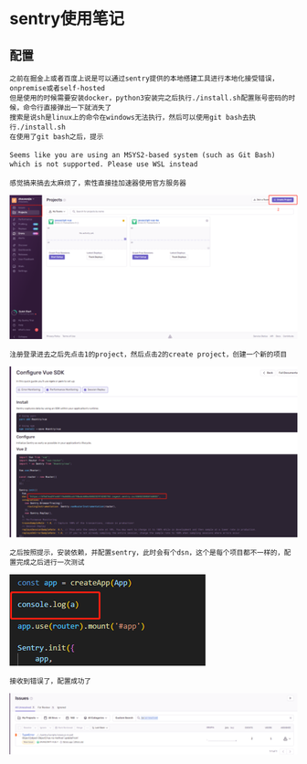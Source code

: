 # sentry使用笔记

## 配置

    之前在掘金上或者百度上说是可以通过sentry提供的本地搭建工具进行本地化接受错误，onpremise或者self-hosted
    但是使用的时候需要安装docker，python3安装完之后执行./install.sh配置账号密码的时候，命令行直接弹出一下就消失了
    搜索是说sh是linux上的命令在windows无法执行，然后可以使用git bash去执行./install.sh
    在使用了git bash之后，提示

    Seems like you are using an MSYS2-based system (such as Git Bash) which is not supported. Please use WSL instead

    感觉搞来搞去太麻烦了，索性直接挂加速器使用官方服务器

![img](img1.png)

    注册登录进去之后先点击1的project，然后点击2的create project，创建一个新的项目

![img](img2.png)

    之后按照提示，安装依赖，并配置sentry，此时会有个dsn，这个是每个项目都不一样的，配置完成之后进行一次测试

![img](img3.png)

    接收到错误了，配置成功了

![img](img4.png)
